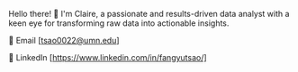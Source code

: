 

Hello there! 👋 I'm Claire, a passionate and results-driven data analyst with a keen eye for transforming raw data into actionable insights. 

📧 Email [tsao0022@umn.edu] 

🔗 LinkedIn [https://www.linkedin.com/in/fangyutsao/] 

